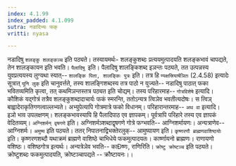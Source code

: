 ```yaml
---
index: 4.1.99
index_padded: 4.1.099
sutra: नडादिभ्यः फक्
vritti: nyasa

---
```

नडादिषु `शलङ्कु शलङ्कञ्च` इति पठ्यते। तस्यायमर्थः- शलङ्कुशब्दः प्रत्ययमुत्पादयति शलङ्कभावं चापद्यते, तेन शालङ्कायन इति भवति। `पैलादिषु `इति। पैलादिषु शालङ्किशब्द इञन्तः पठ्यते, तत उत्पन्नस्य युवप्रत्ययस्य लुग्यथा स्यात्-- `शालङ्कि पिता, शालङ्किः पुत्रः` इति। तत्र हि `ण्यक्षत्त्रियार्षञितः` (2.4.58) इत्यादेः सूत्रात् `यूनि लुक्` इति चानुवर्त्तते, तस्य शालङ्गिशब्दस्य तत्र पाठो न युज्यते-- नडादिषु पाठात् फका भवितव्यमिति कृत्वा, तत् कथमिञन्तस्तत्र पठ्यत इति चोद्यम्। तस्य परिहारमाह-- `गोत्रविशेषे` इत्यादि। कौशिकं यद्गोत्रं तत्रैव शलङ्कुशब्दादाचार्यः फकं स्मरन्ति, ततोऽन्यत्र त्विञेव भवतीत्यदोषः। स त्विञ् बाह्वादेराकृतिगणत्वाल्लभ्यते। अभ्युपेत्यापि गोत्रमात्रे फको विधानम्। परिहारान्तरमाह-- `अथ वा` इत्यादि। इञो भाव उपलक्षणम्। शलङ्कभावस्यापि हि पैलादिपाठ एव ज्ञापकम्। पूर्वत्रापि परिहारे तस्य एव ज्ञापकं वेदितव्यम्। `अग्निशर्मन् वृषगणे` इति। अग्निशर्मञ्शब्दाद्वृषगणे गोत्रे फग्भवति-- आग्निशर्मायणः। अन्यत्राणेव-- आग्निशर्मः। `अमुष्य` इति पठ्यते। ततर् निपातनाद्विभक्तेरलुक्-- आमुष्यायण इति। `कृष्णरणौ ब्राह्मणवाशिष्ठयोः` इति। कृष्णरणशब्दौ यथाक्रमं ब्राह्मणे वाशिष्ठे चाभिधेये फकमुत्पादयतः। कार्ष्णायनो ब्राह्मणः। राणायणो वशिष्ठः। वशिष्ठगोत्र इत्यर्थः। अन्यत्रेञेव भवति-- काÐष्णः, राणिरिति। `क्रोष्टु क्रोष्टञ्च` इति पठ्यते। क्रोष्टुशब्दः फकमुत्पादयति, क्रोष्टञ्चापद्यते -- क्रौष्टायनः।।